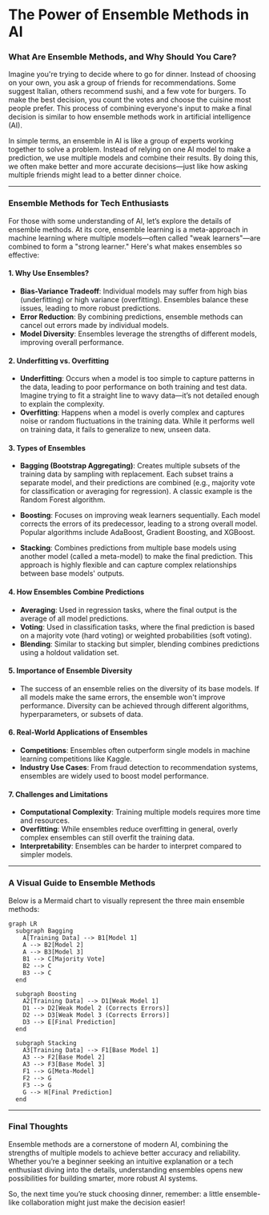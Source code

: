 # The Power of Ensemble Methods in AI

### What Are Ensemble Methods, and Why Should You Care?

Imagine you're trying to decide where to go for dinner. Instead of choosing on your own, you ask a group of friends for recommendations. Some suggest Italian, others recommend sushi, and a few vote for burgers. To make the best decision, you count the votes and choose the cuisine most people prefer. This process of combining everyone's input to make a final decision is similar to how ensemble methods work in artificial intelligence (AI).

In simple terms, an ensemble in AI is like a group of experts working together to solve a problem. Instead of relying on one AI model to make a prediction, we use multiple models and combine their results. By doing this, we often make better and more accurate decisions—just like how asking multiple friends might lead to a better dinner choice.

---

### Ensemble Methods for Tech Enthusiasts

For those with some understanding of AI, let’s explore the details of ensemble methods. At its core, ensemble learning is a meta-approach in machine learning where multiple models—often called "weak learners"—are combined to form a "strong learner." Here's what makes ensembles so effective:

#### **1. Why Use Ensembles?**
   - **Bias-Variance Tradeoff**: Individual models may suffer from high bias (underfitting) or high variance (overfitting). Ensembles balance these issues, leading to more robust predictions.
   - **Error Reduction**: By combining predictions, ensemble methods can cancel out errors made by individual models.
   - **Model Diversity**: Ensembles leverage the strengths of different models, improving overall performance.

#### **2. Underfitting vs. Overfitting**
   - **Underfitting**: Occurs when a model is too simple to capture patterns in the data, leading to poor performance on both training and test data. Imagine trying to fit a straight line to wavy data—it’s not detailed enough to explain the complexity.
   - **Overfitting**: Happens when a model is overly complex and captures noise or random fluctuations in the training data. While it performs well on training data, it fails to generalize to new, unseen data.

#### **3. Types of Ensembles**
   - **Bagging (Bootstrap Aggregating)**: Creates multiple subsets of the training data by sampling with replacement. Each subset trains a separate model, and their predictions are combined (e.g., majority vote for classification or averaging for regression). A classic example is the Random Forest algorithm.
   
   - **Boosting**: Focuses on improving weak learners sequentially. Each model corrects the errors of its predecessor, leading to a strong overall model. Popular algorithms include AdaBoost, Gradient Boosting, and XGBoost.
   
   - **Stacking**: Combines predictions from multiple base models using another model (called a meta-model) to make the final prediction. This approach is highly flexible and can capture complex relationships between base models' outputs.

#### **4. How Ensembles Combine Predictions**
   - **Averaging**: Used in regression tasks, where the final output is the average of all model predictions.
   - **Voting**: Used in classification tasks, where the final prediction is based on a majority vote (hard voting) or weighted probabilities (soft voting).
   - **Blending**: Similar to stacking but simpler, blending combines predictions using a holdout validation set.

#### **5. Importance of Ensemble Diversity**
   - The success of an ensemble relies on the diversity of its base models. If all models make the same errors, the ensemble won't improve performance. Diversity can be achieved through different algorithms, hyperparameters, or subsets of data.

#### **6. Real-World Applications of Ensembles**
   - **Competitions**: Ensembles often outperform single models in machine learning competitions like Kaggle.
   - **Industry Use Cases**: From fraud detection to recommendation systems, ensembles are widely used to boost model performance.

#### **7. Challenges and Limitations**
   - **Computational Complexity**: Training multiple models requires more time and resources.
   - **Overfitting**: While ensembles reduce overfitting in general, overly complex ensembles can still overfit the training data.
   - **Interpretability**: Ensembles can be harder to interpret compared to simpler models.

---

### A Visual Guide to Ensemble Methods

Below is a Mermaid chart to visually represent the three main ensemble methods:

```mermaid
graph LR
  subgraph Bagging
    A[Training Data] --> B1[Model 1]
    A --> B2[Model 2]
    A --> B3[Model 3]
    B1 --> C[Majority Vote]
    B2 --> C
    B3 --> C
  end

  subgraph Boosting
    A2[Training Data] --> D1[Weak Model 1]
    D1 --> D2[Weak Model 2 (Corrects Errors)]
    D2 --> D3[Weak Model 3 (Corrects Errors)]
    D3 --> E[Final Prediction]
  end

  subgraph Stacking
    A3[Training Data] --> F1[Base Model 1]
    A3 --> F2[Base Model 2]
    A3 --> F3[Base Model 3]
    F1 --> G[Meta-Model]
    F2 --> G
    F3 --> G
    G --> H[Final Prediction]
  end
```

---

### Final Thoughts

Ensemble methods are a cornerstone of modern AI, combining the strengths of multiple models to achieve better accuracy and reliability. Whether you’re a beginner seeking an intuitive explanation or a tech enthusiast diving into the details, understanding ensembles opens new possibilities for building smarter, more robust AI systems. 

So, the next time you’re stuck choosing dinner, remember: a little ensemble-like collaboration might just make the decision easier!

